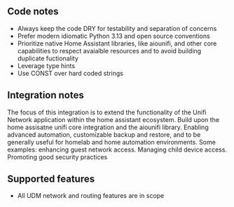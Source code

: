 ## Code notes

- Always keep the code DRY for testability and separation of concerns
- Prefer modern idiomatic Python 3.13 and open source conventions
- Prioritize native Home Assistant libraries, like aiounifi, and other core capabilities to respect avaialble resources and to avoid building duplicate fuctionality
- Leverage type hints
- Use CONST over hard coded strings

## Integration notes

The focus of this integration is to extend the functionality of the Unifi Network application within the home assistant ecosystem. Build upon the home assisatne unifi core integration and the aiounifi library. Enabling advanced automation, customizable backup and restore, and to be generally useful for homelab and home automation environments. Some examples: enhancing guest network access. Managing child device access. Promoting good security practices

## Supported features

- All UDM network and routing features are in scope